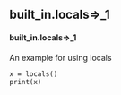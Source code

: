 ## built_in.locals=>_1
#### built_in.locals=>_1
An example for using locals
```
x = locals()
print(x)
```